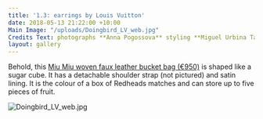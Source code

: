 ```yaml
---
title: '1.3: earrings by Louis Vuitton'
date: 2018-05-13 21:22:00 +10:00
Main Image: "/uploads/Doingbird_LV_web.jpg"
Credits Text: photographs **Anna Pogossova** styling **Miguel Urbina Tan**
layout: gallery
---
```


Behold, this [Miu Miu woven faux leather bucket bag (€950)](https://store.miumiu.com/en/miumiuit/handbags/5BE022-2BU1-F0WO7-V-OOO) is shaped like a sugar cube. It has a detachable  shoulder strap (not pictured) and satin lining. It is the colour of a box of Redheads matches and can store up to five pieces of fruit.

![Doingbird_LV_web.jpg](/uploads/Doingbird_LV_web.jpg)